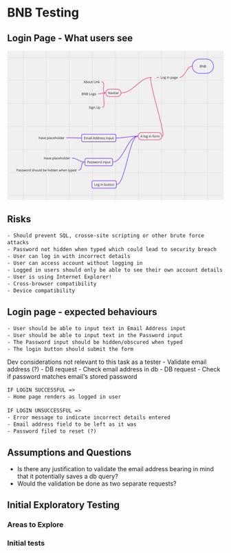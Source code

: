 # BNB Testing

## Login Page - What users see
![Log in page features](images/loginPageFeatures.png)

## Risks
```
- Should prevent SQL, crosse-site scripting or other brute force attacks
- Password not hidden when typed which could lead to security breach
- User can log in with incorrect details
- User can access account without logging in
- Logged in users should only be able to see their own account details
- User is using Internet Explorer!
- Cross-browser compatibility
- Device compatibility
```
## Login page - expected behaviours
```
- User should be able to input text in Email Address input
- User should be able to input text in the Password input
- The Password input should be hidden/obscured when typed
- The login button should submit the form
```
Dev considerations not relevant to this task as a tester
    - Validate email address (?)
    - DB request
    - Check email address in db
    - DB request
    - Check if password matches email's stored password
```
IF LOGIN SUCCESSFUL =>
- Home page renders as logged in user

IF LOGIN UNSUCCESSFUL => 
- Error message to indicate incorrect details entered
- Email address field to be left as it was
- Password filed to reset (?)
```

## Assumptions and Questions
- Is there any justification to validate the email address bearing in mind that it potentially saves a db query?
- Would the validation be done as two separate requests?

## Initial Exploratory Testing

### Areas to Explore

### Initial tests

